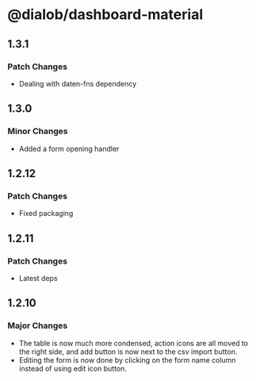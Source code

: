 # @dialob/dashboard-material

## 1.3.1

### Patch Changes

- Dealing with daten-fns dependency

## 1.3.0

### Minor Changes

- Added a form opening handler

## 1.2.12

### Patch Changes

- Fixed packaging

## 1.2.11

### Patch Changes

- Latest deps

## 1.2.10

### Major Changes

- The table is now much more condensed, action icons are all moved to the right side, and add button is now next to the csv import button.
- Editing the form is now done by clicking on the form name column instead of using edit icon button.
